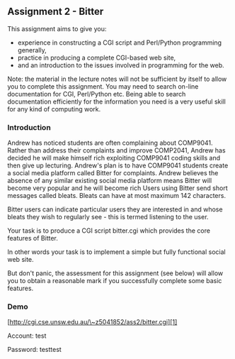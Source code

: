 ## Assignment 2 - Bitter

This assignment aims to give you:
- experience in constructing a CGI script and Perl/Python programming generally,
- practice in producing a complete CGI-based web site,
- and an introduction to the issues involved in programming for the web.

Note: the material in the lecture notes will not be sufficient by itself to allow you to complete this assignment. You may need to search on-line documentation for CGI, Perl/Python etc. Being able to search documentation efficiently for the information you need is a very useful skill for any kind of computing work.

### Introduction
Andrew has noticed students are often complaining about COMP9041. Rather than address their complaints and improve COMP2041, Andrew has decided he will make himself rich exploiting COMP9041 coding skills and then give up lecturing. Andrew's plan is to have COMP9041 students create a social media platform called Bitter for complaints. Andrew believes the absence of any similar existing social media platform means Bitter will become very popular and he will become rich
Users using Bitter send short messages called bleats. Bleats can have at most maximum 142 characters.

Bitter users can indicate particular users they are interested in and whose bleats they wish to regularly see - this is termed listening to the user.

Your task is to produce a CGI script bitter.cgi which provides the core features of Bitter.

In other words your task is to implement a simple but fully functional social web site.

But don't panic, the assessment for this assignment (see below) will allow you to obtain a reasonable mark if you successfully complete some basic features.


### Demo
[http://cgi.cse.unsw.edu.au/\~z5041852/ass2/bitter.cgi][1]

Account: test

Password: testtest

[1]:	http://cgi.cse.unsw.edu.au/~z5041852/ass2/bitter.cgi